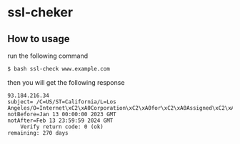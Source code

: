 # ssl-cheker

## How to usage
run the following command
```sh
$ bash ssl-check www.example.com
```

then you will get the following response
```
93.184.216.34
subject= /C=US/ST=California/L=Los Angeles/O=Internet\xC2\xA0Corporation\xC2\xA0for\xC2\xA0Assigned\xC2\xA0Names\xC2\xA0and\xC2\xA0Numbers/CN=www.example.org
notBefore=Jan 13 00:00:00 2023 GMT
notAfter=Feb 13 23:59:59 2024 GMT
    Verify return code: 0 (ok)
remaining: 270 days
```

